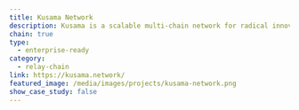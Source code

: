 ```yaml
---
title: Kusama Network
description: Kusama is a scalable multi-chain network for radical innovation and early stage Polkadot deployments.
chain: true
type:
  - enterprise-ready
category:
  - relay-chain
link: https://kusama.network/
featured_image: /media/images/projects/kusama-network.png
show_case_study: false
---
```

